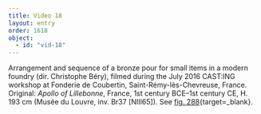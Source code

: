 ```yaml
---
title: Video 18
layout: entry
order: 1618
object:
  - id: "vid-18"
---
```


Arrangement and sequence of a bronze pour for small items in a modern foundry (dir. Christophe Béry), filmed during the July 2016 CAST:ING workshop at Fonderie de Coubertin, Saint-Rémy-lès-Chevreuse, France. Original: *Apollo of Lillebonne*, France, 1st century BCE–1st century CE, H. 193 cm (Musée du Louvre, inv. Br37 [NIII65]). See [fig. 288](/visual-atlas/#fig-288){target=_blank}.
